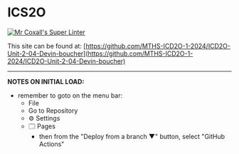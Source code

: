# ICS2O

[![Mr Coxall's Super Linter](https://github.com/MTHS-ICD2O-1-2024/ICD2O-Unit-2-04-Devin-boucher/workflows/Mr%20Coxall's%20Super%20Linter/badge.svg)](https://github.com/MTHS-ICD2O-1-2024/ICD2O-Unit-2-04-Devin-boucher/actions)

This site can be found at: [https://github.com/MTHS-ICD2O-1-2024/ICD2O-Unit-2-04-Devin-boucher](https://github.com/MTHS-ICD2O-1-2024/ICD2O-Unit-2-04-Devin-boucher)

---

**NOTES ON INITIAL LOAD:**
- remember to goto on the menu bar:
  - File
  - Go to Repository
  - ⚙ Settings
  - 🗔 Pages
    - then from the "Deploy from a branch ▼" button, select "GitHub Actions"
